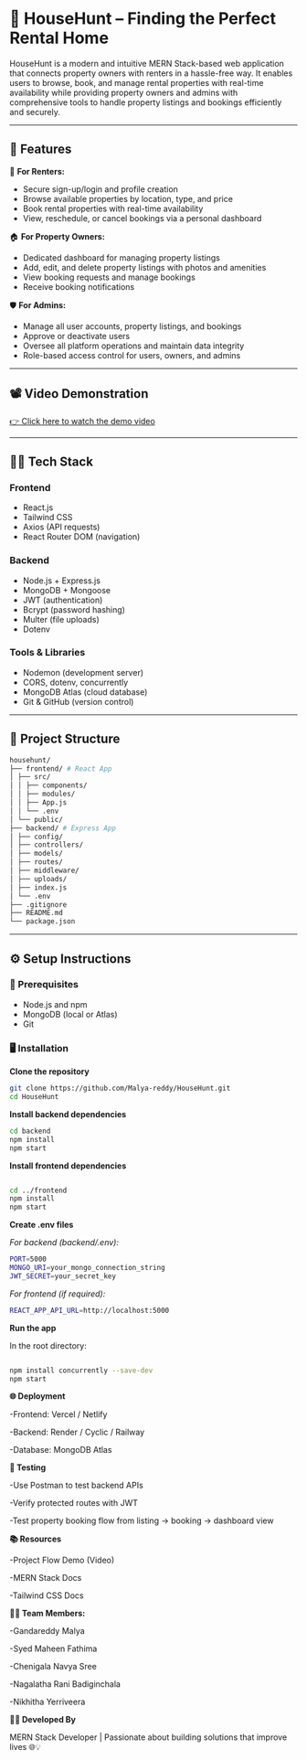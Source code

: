 # 🏡 HouseHunt – Finding the Perfect Rental Home

HouseHunt is a modern and intuitive MERN Stack-based web application that connects property owners with renters in a hassle-free way. It enables users to browse, book, and manage rental properties with real-time availability while providing property owners and admins with comprehensive tools to handle property listings and bookings efficiently and securely.

---

## 🚀 Features

👤 **For Renters:**
- Secure sign-up/login and profile creation
- Browse available properties by location, type, and price
- Book rental properties with real-time availability
- View, reschedule, or cancel bookings via a personal dashboard

🏠 **For Property Owners:**
- Dedicated dashboard for managing property listings
- Add, edit, and delete property listings with photos and amenities
- View booking requests and manage bookings
- Receive booking notifications

🛡️ **For Admins:**
- Manage all user accounts, property listings, and bookings
- Approve or deactivate users
- Oversee all platform operations and maintain data integrity
- Role-based access control for users, owners, and admins

---

## 📽️ Video Demonstration

[👉 Click here to watch the demo video](https://drive.google.com/file/d/1UulF_ifPZJraTi5xcXrFyDqB5hvDRMQP/view?usp=drive_link)

---

## 🧑‍💻 Tech Stack

### Frontend
- React.js
- Tailwind CSS
- Axios (API requests)
- React Router DOM (navigation)

### Backend
- Node.js + Express.js
- MongoDB + Mongoose
- JWT (authentication)
- Bcrypt (password hashing)
- Multer (file uploads)
- Dotenv

### Tools & Libraries

- Nodemon (development server)
- CORS, dotenv, concurrently
- MongoDB Atlas (cloud database)
- Git & GitHub (version control)

---

## 📁 Project Structure

```bash
househunt/
├── frontend/ # React App
│ ├── src/
│ │ ├── components/
│ │ ├── modules/
│ │ ├── App.js
│ │ └── .env
│ └── public/
├── backend/ # Express App
│ ├── config/
│ ├── controllers/
│ ├── models/
│ ├── routes/
│ ├── middleware/
│ ├── uploads/
│ ├── index.js
│ └── .env
├── .gitignore
├── README.md
└── package.json

```


---
## ⚙️ Setup Instructions


### 🔧 Prerequisites


- Node.js and npm
- MongoDB (local or Atlas)
- Git

### 🖥️ Installation

**Clone the repository**

```bash
git clone https://github.com/Malya-reddy/HouseHunt.git
cd HouseHunt
  ```

**Install backend dependencies**

```bash
cd backend
npm install
npm start
```
**Install frontend dependencies**

```bash

cd ../frontend
npm install
npm start
```
**Create .env files**

*For backend (backend/.env):*

```bash
PORT=5000
MONGO_URI=your_mongo_connection_string
JWT_SECRET=your_secret_key
```
*For frontend (if required):*
```bash
REACT_APP_API_URL=http://localhost:5000
```
**Run the app**

In the root directory:

```bash

npm install concurrently --save-dev
npm start
```


**🌐 Deployment**



-Frontend: Vercel / Netlify

-Backend: Render / Cyclic / Railway

-Database: MongoDB Atlas

**🧪 Testing**



-Use Postman to test backend APIs

-Verify protected routes with JWT

-Test property booking flow from listing → booking → dashboard view

**📚 Resources**



-Project Flow Demo (Video)

-MERN Stack Docs

-Tailwind CSS Docs






**👨‍💻 Team Members:**



 -Gandareddy Malya

 -Syed Maheen Fathima

 -Chenigala Navya Sree

 -Nagalatha Rani Badiginchala

 -Nikhitha Yerriveera




**👨‍🎓 Developed By**



MERN Stack Developer | Passionate about building solutions that improve lives 🌐💡



